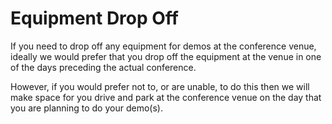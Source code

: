 # Equipment Drop Off

If you need to drop off any equipment for demos at the conference venue, ideally we would prefer that you drop off the equipment at the venue in one of the days preceding the actual conference.

However, if you would prefer not to, or are unable, to do this then we will make space for you drive and park at the conference venue on the day that you are planning to do your demo(s).
